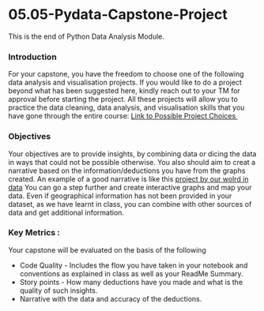 # 05.05-Pydata-Capstone-Project
This is the end of Python Data Analysis Module. 

### Introduction 
For your capstone, you have the freedom to choose one of the following data analysis and visualisation projects. If you would like to do a project beyond what has been suggested here, kindly reach out to your TM for approval before starting the project. All these projects will allow you to practice the data cleaning, data analysis, and visualisation skills that you have gone through the entire course:
[Link to Possible Project Choices ](https://docs.google.com/spreadsheets/d/1jAmYOtJDKGxUOjmNwbdTQJirsB2AphrAl-pJh4HKcWk/edit?usp=sharing)

### Objectives 
Your objectives are to provide insights, by combining data or dicing the data in ways that could not be possible otherwise. 
You also should aim to creat a narrative based on the information/deductions you have from the graphs created. An example of a good narrative is like this [project by our wolrd in data](https://ourworldindata.org/indoor-air-pollution) 
You can go a step further and create interactive graphs and map your data. Even if geographical information has not been provided in your dataset, as we have learnt in class, you can combine with other sources of data and get additional information. 

### Key Metrics : 
Your capstone will be evaluated on the basis of the following
- Code Quality - Includes the flow you have taken in your notebook and conventions as explained in class as well as your ReadMe Summary. 
- Story points - How many deductions have you made and what is the quality of such insights. 
- Narrative with the data and accuracy of the deductions.  

